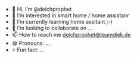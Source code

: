 - 👋 Hi, I’m @deichprophet
- 👀 I’m interested in smart home / home assistanr
- 🌱 I’m currently learning home assitant ;-)
- 💞️ I’m looking to collaborate on ...
- 📫 How to reach me deichprophet@teamdiek.de
- 😄 Pronouns: ...
- ⚡ Fun fact: ...

<!---
deichprophet/deichprophet is a ✨ special ✨ repository because its `README.md` (this file) appears on your GitHub profile.
You can click the Preview link to take a look at your changes.
--->
